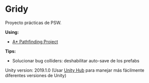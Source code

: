 # Gridy
Proyecto prácticas de PSW.

**Using:**
- [A* Pathfinding Project](https://arongranberg.com/astar/)

**Tips:**
- Solucionar bug colliders: deshabilitar auto-save de los prefabs

Unity version: 2019.1.0
(Usar [Unity Hub](https://unity3d.com/es/get-unity/download) para manejar más fácilmente diferentes versiones de Unity)

